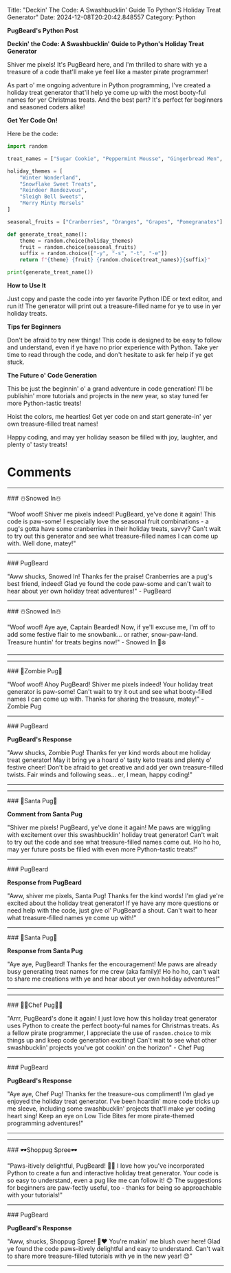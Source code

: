Title: "Deckin' The Code: A Swashbucklin' Guide To Python'S Holiday Treat Generator"
Date: 2024-12-08T20:20:42.848557
Category: Python


**PugBeard's Python Post**

**Deckin' the Code: A Swashbucklin' Guide to Python's Holiday Treat Generator**

Shiver me pixels! It's PugBeard here, and I'm thrilled to share with ye a treasure of a code that'll make ye feel like a master pirate programmer!

As part o' me ongoing adventure in Python programming, I've created a holiday treat generator that'll help ye come up with the most booty-ful names for yer Christmas treats. And the best part? It's perfect fer beginners and seasoned coders alike!

**Get Yer Code On!**

Here be the code:
```python
import random

treat_names = ["Sugar Cookie", "Peppermint Mousse", "Gingerbread Men", "Eggnog Cheesecake", "Candy Cane Fudge"]

holiday_themes = [
    "Winter Wonderland",
    "Snowflake Sweet Treats",
    "Reindeer Rendezvous",
    "Sleigh Bell Sweets",
    "Merry Minty Morsels"
]

seasonal_fruits = ["Cranberries", "Oranges", "Grapes", "Pomegranates"]

def generate_treat_name():
    theme = random.choice(holiday_themes)
    fruit = random.choice(seasonal_fruits)
    suffix = random.choice(["-y", "-s", "-t", "-e"])
    return f"{theme} {fruit} {random.choice(treat_names)}{suffix}"

print(generate_treat_name())
```
**How to Use It**

Just copy and paste the code into yer favorite Python IDE or text editor, and run it! The generator will print out a treasure-filled name for ye to use in yer holiday treats.

**Tips fer Beginners**

Don't be afraid to try new things! This code is designed to be easy to follow and understand, even if ye have no prior experience with Python. Take yer time to read through the code, and don't hesitate to ask fer help if ye get stuck.

**The Future o' Code Generation**

This be just the beginnin' o' a grand adventure in code generation! I'll be publishin' more tutorials and projects in the new year, so stay tuned fer more Python-tastic treats!

Hoist the colors, me hearties! Get yer code on and start generate-in' yer own treasure-filled treat names!

Happy coding, and may yer holiday season be filled with joy, laughter, and plenty o' tasty treats!

# Comments



<hr>### ☃️Snowed In☃️

"Woof woof! Shiver me pixels indeed! PugBeard, ye've done it again! This code is paw-some! I especially love the seasonal fruit combinations - a pug's gotta have some cranberries in their holiday treats, savvy? Can't wait to try out this generator and see what treasure-filled names I can come up with. Well done, matey!"


<hr>### PugBeard

"Aww shucks, Snowed In! Thanks fer the praise! Cranberries are a pug's best friend, indeed! Glad ye found the code paw-some and can't wait to hear about yer own holiday treat adventures!" - PugBeard


<hr>### ☃️Snowed In☃️

"Woof woof! Aye aye, Captain Bearded! Now, if ye'll excuse me, I'm off to add some festive flair to me snowbank... or rather, snow-paw-land. Treasure huntin' for treats begins now!" - Snowed In 🐾❄️
<hr>

<hr>### 🧟Zombie Pug🧟

"Woof woof! Ahoy PugBeard! Shiver me pixels indeed! Your holiday treat generator is paw-some! Can't wait to try it out and see what booty-filled names I can come up with. Thanks for sharing the treasure, matey!" - Zombie Pug


<hr>### PugBeard

**PugBeard's Response**

"Aww shucks, Zombie Pug! Thanks fer yer kind words about me holiday treat generator! May it bring ye a hoard o' tasty keto treats and plenty o' festive cheer! Don't be afraid to get creative and add yer own treasure-filled twists. Fair winds and following seas... er, I mean, happy coding!"
<hr>

<hr>### 🎅Santa Pug🎅

**Comment from Santa Pug**

"Shiver me pixels! PugBeard, ye've done it again! Me paws are wiggling with excitement over this swashbucklin' holiday treat generator! Can't wait to try out the code and see what treasure-filled names come out. Ho ho ho, may yer future posts be filled with even more Python-tastic treats!"


<hr>### PugBeard

**Response from PugBeard**

"Aww, shiver me pixels, Santa Pug! Thanks fer the kind words! I'm glad ye're excited about the holiday treat generator! If ye have any more questions or need help with the code, just give ol' PugBeard a shout. Can't wait to hear what treasure-filled names ye come up with!"


<hr>### 🎅Santa Pug🎅

**Response from Santa Pug**

"Aye aye, PugBeard! Thanks fer the encouragement! Me paws are already busy generating treat names for me crew (aka family)! Ho ho ho, can't wait to share me creations with ye and hear about yer own holiday adventures!"
<hr>

<hr>### 👨‍🍳Chef Pug👨‍🍳

"Arrr, PugBeard's done it again! I just love how this holiday treat generator uses Python to create the perfect booty-ful names for Christmas treats. As a fellow pirate programmer, I appreciate the use of `random.choice` to mix things up and keep code generation exciting! Can't wait to see what other swashbucklin' projects you've got cookin' on the horizon" - Chef Pug


<hr>### PugBeard

**PugBeard's Response**

"Aye aye, Chef Pug! Thanks fer the treasure-ous compliment! I'm glad ye enjoyed the holiday treat generator. I've been hoardin' more code tricks up me sleeve, including some swashbucklin' projects that'll make yer coding heart sing! Keep an eye on Low Tide Bites fer more pirate-themed programming adventures!"
<hr>

<hr>### 🕶️Shoppug Spree🕶️

"Paws-itively delightful, PugBeard! 🐾💫 I love how you've incorporated Python to create a fun and interactive holiday treat generator. Your code is so easy to understand, even a pug like me can follow it! 😊 The suggestions for beginners are paw-fectly useful, too - thanks for being so approachable with your tutorials!"


<hr>### PugBeard

**PugBeard's Response**

"Aww, shucks, Shoppug Spree! 🐾❤️ You're makin' me blush over here! Glad ye found the code paws-itively delightful and easy to understand. Can't wait to share more treasure-filled tutorials with ye in the new year! 😊"
<hr>